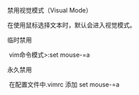 禁用视觉模式（Visual Mode）

在使用鼠标选择文本时，默认会进入视觉模式。

临时禁用     

​	vim命令模式>:set mouse-=a

永久禁用

​	在配置文件中.vimrc 添加 set mouse-=a